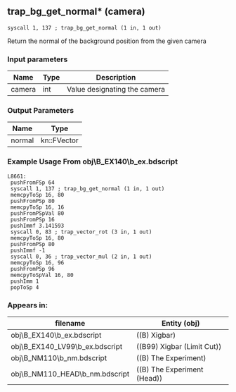 ## trap_bg_get_normal* (camera)

`syscall 1, 137 ; trap_bg_get_normal (1 in, 1 out)`

Return the normal of the background position from the given camera

### Input parameters
| Name | Type | Description
|------|------|------------
| camera   | int   | Value designating the camera


### Output Parameters
| Name | Type
|------|-----
| normal   | kn::FVector   
### Example Usage From obj\B_EX140\b_ex.bdscript
```plaintext
L8661:
 pushFromFSp 64
 syscall 1, 137 ; trap_bg_get_normal (1 in, 1 out)
 memcpyToSp 16, 80
 pushFromPSp 80
 memcpyToSp 16, 16
 pushFromPSpVal 80
 pushFromPSp 16
 pushImmf 3.141593
 syscall 0, 83 ; trap_vector_rot (3 in, 1 out)
 memcpyToSp 16, 80
 pushFromPSp 80
 pushImmf -1
 syscall 0, 36 ; trap_vector_mul (2 in, 1 out)
 memcpyToSp 16, 96
 pushFromPSp 96
 memcpyToSpVal 16, 80
 pushImm 1
 popToSp 4
```


### Appears in:
| filename | Entity (obj)
|----------|-------------
| obj\B_EX140\b_ex.bdscript       | ((B) Xigbar)          
| obj\B_EX140_LV99\b_ex.bdscript       | ((B99) Xigbar (Limit Cut))          
| obj\B_NM110\b_nm.bdscript       | ((B) The Experiment)          
| obj\B_NM110_HEAD\b_nm.bdscript       | ((B) The Experiment (Head))          




